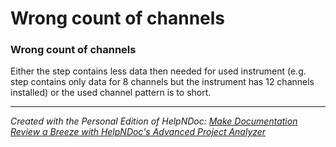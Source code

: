 # Wrong count of channels

### Wrong count of channels

Either the step contains less data then needed for used instrument (e.g. step contains only data for 8 channels but the instrument has 12 channels installed) or the used channel pattern is to short.

***

_Created with the Personal Edition of HelpNDoc:_ [_Make Documentation Review a Breeze with HelpNDoc's Advanced Project Analyzer_](https://www.helpndoc.com/feature-tour/advanced-project-analyzer/)
